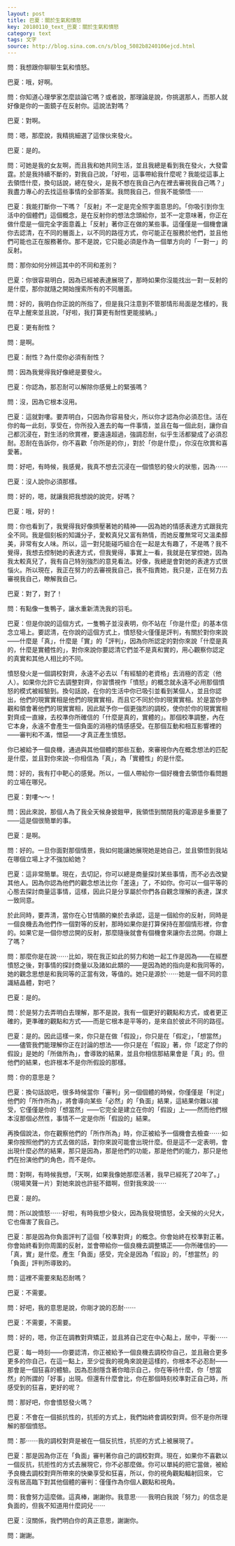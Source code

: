 ```yaml
---
layout: post
title: 巴夏：關於生氣和憤怒
key: 20180110_text_巴夏：關於生氣和憤怒
category: text
tags: 文字
source: http://blog.sina.com.cn/s/blog_5082b8240106ejcd.html
---
```



問：我想跟你聊聊生氣和憤怒。

巴夏：哦，好啊。

問：你知道心理學家怎麼談論它嗎？或者說，那理論是說，你挑選那人，而那人就好像是你的一面鏡子在反射你。這說法對嗎？

巴夏：對啊。

問：嗯，那麼說，我精挑細選了這傢伙來發火。

巴夏：是的。

問：可她是我的女友啊，而且我和她共同生活，並且我總是看到我在發火，大發雷霆。於是我持續不斷的，對我自己說，「好啦，這事帶給我什麼呢？我能從這事上去領悟什麼，換句話說，總在發火，是我不想在我自己內在裡去審視我自己嗎？」我盡力專心的去找這些事情的全部答案。我問我自己，但我不能領悟⋯⋯

巴夏：我能打斷你一下嗎？「反射」不一定是完全照字面意思的。「你吸引到你生活中的個體們」這個概念，是在反射你的想法念頭給你，並不一定意味著，你正在做什麼是一個完全字面意義上「反射」著你正在做的某些事。這僅僅是一個機會讓你去認清，在不同的層面上，以不同的路徑方式，你可能正在服務於他們，並且他們可能也正在服務著你。那不是說，它只能必須是作為一個單方向的「一對一」的反射。

問：那你如何分辨這其中的不同和差別？

巴夏：你很容易明白，因為已經被表達展現了，那時如果你沒能找出一對一反射的是什麼，那你就隨之開始搜索所有的不同層面。

問：好的，我明白你正說的所指了，但是我只注意到不管那情形局面是怎樣的，我在早上醒來並且說，「好啦，我打算更有耐性更能接納。」

巴夏：更有耐性？

問：是啊。

巴夏：耐性？為什麼你必須有耐性？

問：因為我覺得我好像總是要發火。

巴夏：你認為，那忍耐可以解除你感覺上的緊張嗎？

問：沒，因為它根本沒用。

巴夏：這就對嘍。要弄明白，只因為你容易發火，所以你才認為你必須忍住。活在你的每一此刻，享受在，你所投入進去的每一件事情，並且在每一個此刻，讓你自己都沉浸在，對生活的欣賞裡，要遠遠超過，強調忍耐，似乎生活都變成了必須忍耐。忍耐在告訴你，你不喜歡「你所是的你」，對於「你是什麼」，你沒在欣賞和喜愛著。

問：好吧，有時候，我感覺，我真不想去沉浸在一個憤怒的發火的狀態，因為⋯⋯

巴夏：沒人說你必須那樣。

問：好的，嗯，就讓我把我想說的說完，好嗎？

巴夏：哦，好的！

問：你也看到了，我覺得我好像擠壓著她的精神——因為她的情感表達方式跟我完全不同。我是個刻板的知識分子，愛較真兒又富有熱情，而她反覆無常可又溫柔醇美，非常有女人味。所以，這一對兒能碰巧組合在一起是太有趣了，不是嗎？我不覺得，我想去控制她的表達方式，但我覺得，事實上一看，我就是在掌控她，因為我太較真兒了，我有自己特別強烈的意見看法。好像，我總是會對她的表達方式很惱火。所以現在，我正在努力的去審視我自己，我不指責她，我只是，正在努力去審視我自己，瞭解我自己。

巴夏：對了，對了！

問：有點像一隻鴨子，讓水重新清洗我的羽毛。

巴夏：但是你說的這個方式，一隻鴨子並沒表明，你不站在「你是什麼」的基本信念立場上。要認清，在你說的這個方式上，憤怒發火僅僅是評判，有關於對你來說——什麼是「真」，什麼是「實」的「評判」，因為你所認定的對你來說「什麼是真的，什麼是實體性的」，對你來說你要認清它們並不是真和實的，用心觀察你認定的真實和其他人相比的不同。

憤怒發火是一個調校對齊，永遠不必去以「有經驗的老資格」去消極的否定（他人）。如果你允許它去調整對齊，你習慣視作「憤怒」的概念就永遠不必用那個憤怒的模式被經驗到。換句話說，在你的生活中你已吸引並看到某個人，並且你認出，他們的現實實相是他們的現實實相，而且它不同於你的現實實相。於是當你參觀和領會著他們的現實實相，因此賦予你一個更強烈的調校，使你於你的現實實相對齊成一直線，去校準你所確信的「什麼是真的，實體的」。那個校準調整，內在它本身，永遠不會產生一個負面的消極的情感感受。在那個互動和相互影響裡的——審判和不滿，憎惡——才真正產生憤怒。

你已被給予一個良機，通過與其他個體的那些互動，來審視你內在概念想法的匹配是什麼，並且對你來說--你相信為「真」，為「實體性」的是什麼。

問：好的，我有打中靶心的感覺。所以，一個人帶給你一個好機會去領悟你看問題的立場在哪兒。

巴夏：對嘍～～！

問：因此來說，那個人為了我全天候身披鎧甲，我領悟到關閉我的電源是多重要了——這是個很簡單的事。

巴夏：是啊。

問：好的。一旦你面對那個情景，我如何能讓她展現她是她自己，並且領悟到我站在哪個立場上才不強加給她？

巴夏：這非常簡單。現在，去切記，你可以總是商量探討某些事情，而不必去改變其他人。因為你認為他們的觀念想法比你「差遠」了，不如你。你可以一個平等的心態去探討商量這事情，這樣，因此只是分享屬於你們各自觀念理解的表達，謀求一致同意。

於此同時，要弄清，當你在心甘情願的樂於去承認，這是一個給你的反射，同時是一個良機去為他們作一個對等的反射，那時如果你是打算保持在那個情形裡，你會的。如果它是一個你想岔開的反射，那麼隨後就會有個機會來讓你去岔開。你跟上了嗎？

問：那麼你是在說⋯⋯比如，現在我正如此的努力和她一起工作是因為——在經歷憤怒之後，對事情的探討商量以及諸如此類的——是因為她的指向是和我同等的，她的觀念思想是和我同等的正當有效，等值的。她只是源於⋯⋯她是一個不同的意識結晶體，對吧？

巴夏：是的。

問：於是努力去弄明白去理解，那不是說，我有一個更好的觀點和方式，或者更正確的，更準確的觀點和方式——而是它根本是平等的，是來自於彼此不同的路徑。

巴夏：是的。因此這樣一來，你只是在做「假設」，你只是在「假定」，「想當然」——儘管我們能理解你正在討論的想法——你只是在「假設」著，你「認定了你的假設」是她的「所做所為」，會導致的結果，並且你相信那結果會是「真」的。但他們的結果，也許根本不是你所假設的那樣。

問：你的意思是？

巴夏：換句話說吧，很多時候當你「審判」另一個個體的時候，你僅僅是「判定」他們的「所作所為」，將會導向某些「必然」的「負面」結果，這結果你難以接受，它僅僅是你的「想當然」——它完全是建立在你的「假設」上——然而他們根本沒那個必然性，事情不一定是你所「假設的」結果。

再換個說法，你在觀察他們的「所作所為」時，你正被給予一個機會去檢查⋯⋯如果你按照他們的方式去做的話，對你來說可能會出現什麼。但是這不一定表明，會出現什麼必然的結果，那只是因為，那是他們的功能，那是他們的能力，那只是他們在扮演他們的角色，而不是你。

問：對啊，有時候我想，「天啊，如果我像她那麼活著，我早已經死了20年了。」（現場笑聲一片）對她來說也許挺不錯啊，但對我來說⋯⋯

巴夏：是的。

問：所以說憤怒⋯⋯好啦，有時我想少發火，因為我發現憤怒，全天候的火兒大，它也傷害了我自己。

巴夏：那是因為你負面評判了這個「校準對齊」的概念。你會始終在校準對正著。你會始終看到你周圍的反射，並會帶給你一個良機去調整矯正——你所確信的——「真，實」是什麼。產生「負面」感受，完全是因為「假設」的，「想當然」的「負面」評判所導致的。

問：這裡不需要來點忍耐嗎？

巴夏：不需要。

問：好吧，我的意思是說，你剛才說的忍耐⋯⋯

巴夏：不需要，不需要。

問：好的，嗯，你正在調教對齊矯正，並且將自己定在中心點上，居中，平衡⋯⋯

巴夏：每一時刻——你要認清，你正被給予一個良機去調校你自己，並且融合更多更多的你自己，在這一點上，至少從我的視角來說是這樣的，你根本不必忍耐——那會是一個狂喜的體驗。因為忍耐隱含著你暗示自己，你在等待什麼，你「想當然」的所謂的「好事」出現。但還有什麼會比，你在那個時刻校準對正自己時，所感受到的狂喜，更好的呢？

問：那好吧，你會憤怒發火嗎？

巴夏：不會在一個抵抗性的，抗拒的方式上，我們始終會調校對齊。但不是你所理解的那個憤怒。

問：那⋯⋯我的調校對齊是被在一個反抗性，抗拒的方式上被展現了。

巴夏：那是因為你正在「負面」審判著你自己的調校對齊。現在，如果你不喜歡以一個反抗，抗拒性的方式去展現它，你不必那麼做。你可以單純的把它當做，被給予良機去調校對齊所帶來的快樂享受和狂喜，所以，你的視角觀點輻射回來，
它沒有居高臨下對其他個體的審判：僅僅作為你個人觀點和視角。

問：我會努力這麼做。這真棒，謝謝你。我意思⋯⋯我明白我說「努力」的信念是負面的，但我不知道用什麼詞兒⋯⋯

巴夏：沒關係，我們明白你的真正意思，謝謝你。

問：謝謝。
